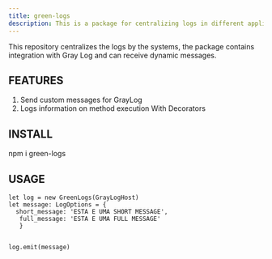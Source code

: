 ```yaml
---
title: green-logs
description: This is a package for centralizing logs in different applications
---
```


This repository centralizes the logs by the systems, the package contains integration with Gray Log and can receive dynamic messages.


## FEATURES
  1. Send custom messages for GrayLog
  2. Logs information on method execution With Decorators
  


## INSTALL
  npm i green-logs


## USAGE

    let log = new GreenLogs(GrayLogHost)
    let message: LogOptions = {
      short_message: 'ESTA E UMA SHORT MESSAGE',
       full_message: 'ESTA E UMA FULL MESSAGE'
       }

    
    log.emit(message)



